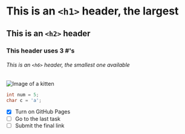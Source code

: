# This is an `<h1>` header, the largest
## This is an `<h2>` header
### This header uses 3 #'s
###### This is an `<h6>` header, the smallest one available

![Image of a kitten](https://images.pexels.com/photos/45201/kitty-cat-kitten-pet-45201.jpeg)

``` c
int num = 5;
char c = 'a';
```

- [x] Turn on GitHub Pages
- [ ] Go to the last task
- [ ] Submit the final link
